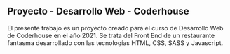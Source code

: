 <h2> Proyecto - Desarrollo Web - Coderhouse </h2>

El presente trabajo es un proyecto creado para el curso de Desarrollo Web de Coderhouse en el año 2021. Se trata del Front End de un restaurante fantasma desarrollado con las tecnologías HTML, CSS, SASS y Javascript.
